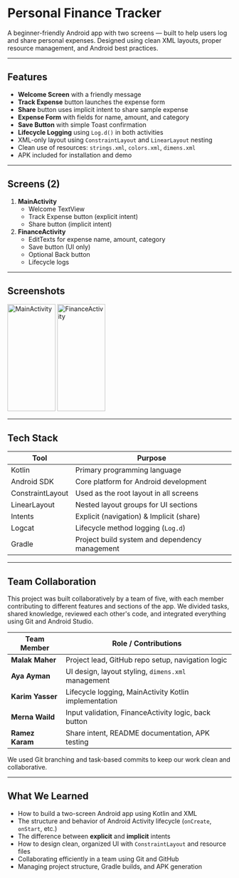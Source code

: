 #  Personal Finance Tracker

A beginner-friendly Android app with two screens — built to help users log and share personal expenses. Designed using clean XML layouts, proper resource management, and Android best practices.

---

##  Features

-  **Welcome Screen** with a friendly message
-  **Track Expense** button launches the expense form
-  **Share** button uses implicit intent to share sample expense
-  **Expense Form** with fields for name, amount, and category
-  **Save Button** with simple Toast confirmation
-  **Lifecycle Logging** using `Log.d()` in both activities
-  XML-only layout using `ConstraintLayout` and `LinearLayout` nesting
-  Clean use of resources: `strings.xml`, `colors.xml`, `dimens.xml`
-  APK included for installation and demo

---

##  Screens (2)

1. **MainActivity**
   - Welcome TextView
   - Track Expense button (explicit intent)
   - Share button (implicit intent)
2. **FinanceActivity**
   - EditTexts for expense name, amount, category
   - Save button (UI only)
   - Optional Back button
   - Lifecycle logs

---

##  Screenshots
<img width="108" height="240" alt="MainActivity" src="https://github.com/user-attachments/assets/501b8355-4221-4bbf-92ec-6c8761297684" />
<img width="108" height="240" alt="FinanceActivity" src="https://github.com/user-attachments/assets/00a44a06-8655-4c0d-bdd3-3ffbf7ccaa00" />



---
##  Tech Stack

| Tool             | Purpose                                |
|------------------|----------------------------------------|
| Kotlin           | Primary programming language           |
| Android SDK      | Core platform for Android development  |
| ConstraintLayout | Used as the root layout in all screens |
| LinearLayout     | Nested layout groups for UI sections   |
| Intents          | Explicit (navigation) & Implicit (share) |
| Logcat           | Lifecycle method logging (`Log.d`)     |
| Gradle           | Project build system and dependency management |

---

##  Team Collaboration

This project was built collaboratively by a team of five, with each member contributing to different features and sections of the app. We divided tasks, shared knowledge, reviewed each other's code, and integrated everything using Git and Android Studio.

| Team Member         | Role / Contributions                                 |
|---------------------|------------------------------------------------------|
| **Malak Maher**     | Project lead, GitHub repo setup, navigation logic    |
| **Aya Ayman**       | UI design, layout styling, `dimens.xml` management   |
| **Karim Yasser**    | Lifecycle logging, MainActivity Kotlin implementation |
| **Merna Waild**     | Input validation, FinanceActivity logic, back button |
| **Ramez Karam**     | Share intent, README documentation, APK testing      |

We used Git branching and task-based commits to keep our work clean and collaborative.

---

##  What We Learned

- How to build a two-screen Android app using Kotlin and XML
- The structure and behavior of Android Activity lifecycle (`onCreate`, `onStart`, etc.)
- The difference between **explicit** and **implicit** intents
- How to design clean, organized UI with `ConstraintLayout` and resource files
- Collaborating efficiently in a team using Git and GitHub
- Managing project structure, Gradle builds, and APK generation

